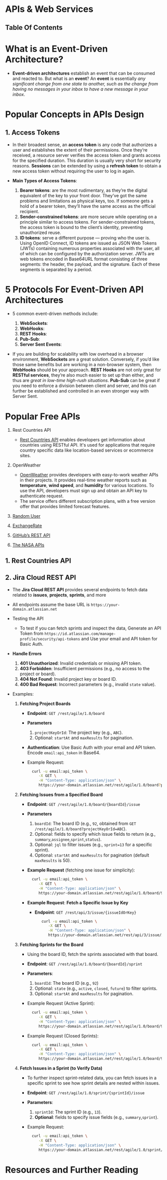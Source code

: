 # APIs & Web Services

## Table Of Contents

# What is an Event-Driven Architecture?

- **Event-driven architectures** establish an event that can be consumed and reacted to. But what is an **event**? An **event** is essentially _any significant change from one state to another, such as the change from having no messages in your inbox to have a new message in your inbox_.

# Popular Concepts in APIs Design

## 1. Access Tokens

- In their broadest sense, an **access token** is any code that authorizes a user and establishes the extent of their permissions. Once they’re received, a resource server verifies the access token and grants access for the specified duration. This duration is usually very short for security reasons. **Sessions** can be extended by using a **refresh token** to obtain a new access token without requiring the user to log in again.

- **Main Types of Access Tokens**:
  1. **Bearer tokens**: are the most rudimentary, as they’re the digital equivalent of the key to your front door. They’ve got the same problems and limitations as physical keys, too. If someone gets a hold of a bearer token, they’ll have the same access as the official recipient.
  2. **Sender-constrained tokens**: are more secure while operating on a principle similar to access tokens. For sender-constrained tokens, the access token is bound to the client’s identity, preventing unauthorized reuse.
  3. **ID tokens**: serve a different purpose — proving who the user is. Using OpenID Connect, ID tokens are issued as JSON Web Tokens (JWTs) containing numerous properties associated with the user, all of which can be configured by the authorization server. JWTs are web tokens encoded in Base64URL format consisting of three segments: the header, the payload, and the signature. Each of these segments is separated by a period.

# 5 Protocols For Event-Driven API Architectures

- 5 common event-driven methods include:

  1. **WebSockets**:
  2. **WebHooks**:
  3. **REST Hooks**:
  4. **Pub-Sub**:
  5. **Server Sent Events**:

- If you are building for scalability with low overhead in a browser environment, **WebSockets** are a great solution. Conversely, if you’d like those same benefits but are working in a non-browser system, then **WebHooks** should be your approach. **REST Hooks** are not only great for **RESTful services**, they’re also much easier to set up than either, and thus are _great in low-time high-rush situations_. **Pub-Sub** can be great if you need to enforce a division between client and server, and this can further be established and controlled in an even stronger way with Server Sent.

# Popular Free APIs

1. Rest Countries API

   - [Rest Countries API](https://restcountries.com/#rest-countries) enables developers get information about countries using RESTful API. It's used for applications that require country specific data like location-based services or ecommerce sites.

2. OpenWeather

   - [OpenWeather](https://openweathermap.org/api) provides developers with easy-to-work weather APIs in their projects. It provides real-time weather reports such as **temperature**, **wind speed**, and **humidity** for various locations. To use the API, developers must sign up and obtain an API key to authenticate request.
   - The service offers different subscription plans, with a free version offer that provides limited forecast features.

3. [Random User](https://randomuser.me/)
4. [ExchangeRate](https://www.exchangerate-api.com/)
5. [GitHub’s REST API](https://docs.github.com/en/rest)
6. [The NASA APIs](https://api.nasa.gov/)

## 1. Rest Countries API

## 2. Jira Cloud REST API

- The **Jira Cloud REST API** provides several endpoints to fetch data related to **issues**, **projects**, **sprints**, and more
- All endpoints assume the base URL is `https://your-domain.atlassian.net`
- Testing the API

  - To test if you can fetch sprints and inspect the data, Generate an API Token from `https://id.atlassian.com/manage-profile/security/api-tokens` and Use your email and API token for Basic Auth.

- **Handle Errors**

  1. **401 Unauthorized**: Invalid credentials or missing API token.
  2. **403 Forbidden**: Insufficient permissions (e.g., no access to the project or board).
  3. **404 Not Found**: Invalid project key or board ID.
  4. **400 Bad Request**: Incorrect parameters (e.g., invalid `state` value).

- Examples:

  1. **Fetching Project Boards**

     - **Endpoint**: `GET /rest/agile/1.0/board`
     - **Parameters**

       1. `projectKeyOrId`: The project key (e.g., `ABC`).
       2. Optional: `startAt` and `maxResults` for pagination.

     - **Authentication**: Use Basic Auth with your email and API token. Encode `email:api_token` in Base64.
     - Example Request:
       ```sh
         curl -u email:api_token \
            -X GET \
            -H "Content-Type: application/json" \
            https://your-domain.atlassian.net/rest/agile/1.0/board?projectKeyOrId=ABC
       ```

  2. **Fetching Issues from a Specified Board**

     - **Endpoint**: `GET /rest/agile/1.0/board/{boardId}/issue`
     - **Parameters**

       1. `boardId`: The board ID (e.g., `92`, obtained from `GET /rest/agile/1.0/board?projectKeyOrId=ABC`).
       2. Optional: fields to specify which issue fields to return (e.g., `summary`,`assignee`,`sprint`,`status`).
       3. Optional: `jql` to filter issues (e.g., `sprint=13` for a specific sprint).
       4. Optional: `startAt` and `maxResults` for pagination (default `maxResults` is 50).

     - **Example Request** (fetching one issue for simplicity):
       ```sh
         curl -u email:api_token \
            -X GET \
            -H "Content-Type: application/json" \
            https://your-domain.atlassian.net/rest/agile/1.0/board/92/issue?maxResults=1&fields=summary,assignee,sprint,status,issuetype,priority,labels,description,customfield_10010
       ```
     - **Example Request**: **Fetch a Specific Issue by Key**
       - **Endpoint**: `GET /rest/api/3/issue/{issueIdOrKey}`
         ```sh
            curl -u email:api_token \
               -X GET \
               -H "Content-Type: application/json" \
               https://your-domain.atlassian.net/rest/api/3/issue/ABC-123?fields=summary,assignee,sprint,status,issuetype,priority,labels,description
         ```

  3. **Fetching Sprints for the Board**

     - Using the board ID, fetch the sprints associated with that board.
     - **Endpoint**: `GET /rest/agile/1.0/board/{boardId}/sprint`
     - **Parameters**:

       1. `boardId`: The board ID (e.g., `92`)
       2. Optional: `state` (e.g., `active`, `closed`, `future`) to filter sprints.
       3. Optional: `startAt` and `maxResults` for pagination.

     - Example Request (Active Sprint):
       ```sh
         curl -u email:api_token \
            -X GET \
            -H "Content-Type: application/json" \
            https://your-domain.atlassian.net/rest/agile/1.0/board/92/sprint?state=active
       ```
     - Example Request (Closed Sprints):
       ```sh
         curl -u email:api_token \
            -X GET \
            -H "Content-Type: application/json" \
            https://your-domain.atlassian.net/rest/agile/1.0/board/92/sprint?state=closed
       ```

  4. **Fetch Issues in a Sprint (to Verify Data)**

     - To further inspect sprint-related data, you can fetch issues in a specific sprint to see how sprint details are nested within issues.
     - **Endpoint**: `GET /rest/agile/1.0/sprint/{sprintId}/issue`
     - **Parameters**:

       1. `sprintId`: The sprint ID (e.g., `13`).
       2. **Optional**: fields to specify issue fields (e.g., `summary`,`sprint`).

     - Example Request:
       ```sh
         curl -u email:api_token \
            -X GET \
            -H "Content-Type: application/json" \
            https://your-domain.atlassian.net/rest/agile/1.0/sprint/13/issue?fields=summary,sprint
       ```

# Resources and Further Reading
